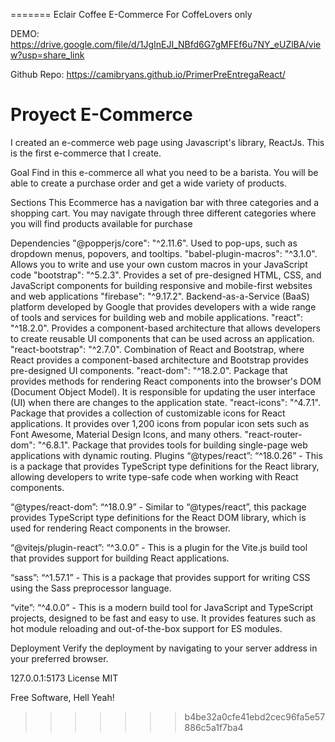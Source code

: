 =======
Eclair Coffee E-Commerce
For CoffeLovers only

DEMO: https://drive.google.com/file/d/1JgInEJI_NBfd6G7gMFEf6u7NY_eUZlBA/view?usp=share_link

Github Repo: https://camibryans.github.io/PrimerPreEntregaReact/

# Proyect E-Commerce 
I created an e-commerce web page using Javascript's library, ReactJs. 
This is the first e-commerce that I create. 

Goal
Find in this e-commerce all what you need to be a barista. You will be able to create a purchase order and get a wide variety of products. 

Sections
This Ecommerce has a navigation bar with three categories and a shopping cart. You may navigate through three different categories where you will find products available for purchase


Dependencies
"@popperjs/core": "^2.11.6". Used to pop-ups, such as dropdown menus, popovers, and tooltips.
"babel-plugin-macros": "^3.1.0". Allows you to write and use your own custom macros in your JavaScript code
"bootstrap": "^5.2.3". Provides a set of pre-designed HTML, CSS, and JavaScript components for building responsive and mobile-first websites and web applications
"firebase": "^9.17.2". Backend-as-a-Service (BaaS) platform developed by Google that provides developers with a wide range of tools and services for building web and mobile applications. 
"react": "^18.2.0". Provides a component-based architecture that allows developers to create reusable UI components that can be used across an application.
"react-bootstrap": "^2.7.0".  Combination of React and Bootstrap, where React provides a component-based architecture and Bootstrap provides pre-designed UI components.
"react-dom": "^18.2.0". Package that provides methods for rendering React components into the browser's DOM (Document Object Model). It is responsible for updating the user interface (UI) when there are changes to the application state.
"react-icons": "^4.7.1". Package that provides a collection of customizable icons for React applications. It provides over 1,200 icons from popular icon sets such as Font Awesome, Material Design Icons, and many others.
"react-router-dom": "^6.8.1". Package that provides tools for building single-page web applications with dynamic routing. 
Plugins
“@types/react”: “^18.0.26” - This is a package that provides TypeScript type definitions for the React library, allowing developers to write type-safe code when working with React components.

“@types/react-dom”: “^18.0.9” - Similar to “@types/react”, this package provides TypeScript type definitions for the React DOM library, which is used for rendering React components in the browser.

“@vitejs/plugin-react”: “^3.0.0” - This is a plugin for the Vite.js build tool that provides support for building React applications.

“sass”: “^1.57.1” - This is a package that provides support for writing CSS using the Sass preprocessor language.

“vite”: “^4.0.0” - This is a modern build tool for JavaScript and TypeScript projects, designed to be fast and easy to use. It provides features such as hot module reloading and out-of-the-box support for ES modules.

Deployment
Verify the deployment by navigating to your server address in
your preferred browser.

127.0.0.1:5173
License
MIT

Free Software, Hell Yeah!
>>>>>>> b4be32a0cfe41ebd2cec96fa5e57886c5a1f7ba4

